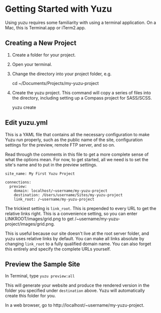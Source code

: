 # Getting Started with Yuzu

Using yuzu requires some familiarity with using a terminal application. On a Mac, this is Terminal.app or iTerm2.app.


## Creating a New Project

1. Create a folder for your project.
2. Open your terminal.
3. Change the directory into your project folder, e.g.

    cd ~/Documents/Projects/my-yuzu-project

4. Create the yuzu project. This command will copy a series of files into the directory, including setting up a Compass project for SASS/SCSS.

    yuzu create


## Edit yuzu.yml

This is a YAML file that contains all the necessary configuration to make Yuzu run properly, such as the public name of the site, configuration settings for the preview, remote FTP server, and so on. 

Read through the comments in this file to get a more complete sense of what the options mean. For now, to get started, all we need is to set the site's name and to put in the preview settings.

    site_name: My First Yuzu Project
    
    connections:
      preview:
        domain: localhost/~username/my-yuzu-project
        destination: /Users/username/Sites/my-yuzu-project
        link_root: /~username/my-yuzu-project

The trickiest setting is `link_root`. This is prepended to every URL to get the relative links right. This is a convenience setting, so you can enter LINKROOT/images/grid.png to get /~username/my-yuzu-project/images/grid.png.

This is useful because our site doesn't live at the root server folder, and yuzu uses relative links by default. You can make all links absolute by changing `link_root` to a fully qualified domain name. You can also forget this entirely and specify the complete URLs yourself.


## Preview the Sample Site

In Terminal, type `yuzu preview:all`

This will generate your website and produce the rendered version in the folder you specified under `destination` above. Yuzu will automatically create this folder for you.

In a web browser, go to http://localhost/~username/my-yuzu-project.




